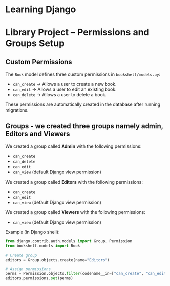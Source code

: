 # Learning Django
# Library Project – Permissions and Groups Setup

## Custom Permissions
The `Book` model defines three custom permissions in `bookshelf/models.py`:

- `can_create` → Allows a user to create a new book.
- `can_edit` → Allows a user to edit an existing book.
- `can_delete` → Allows a user to delete a book.

These permissions are automatically created in the database after running migrations.

## Groups - we created three groups namely admin, Editors and Viewers
We created a group called **Admin** with the following permissions:
- `can_create`
- `can_delete`
- `can_edit`
- `can_view` (default Django view permission)

We created a group called **Editors** with the following permissions:
- `can_create`
- `can_edit`
- `can_view` (default Django view permission)

We created a group called **Viewers** with the following permissions:
- `can_view` (default Django view permission)

Example (in Django shell):

```python
from django.contrib.auth.models import Group, Permission
from bookshelf.models import Book

# Create group
editors = Group.objects.create(name="Editors")

# Assign permissions
perms = Permission.objects.filter(codename__in=["can_create", "can_edit", "can_view"])
editors.permissions.set(perms)
